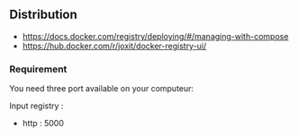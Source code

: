 ## Distribution

- https://docs.docker.com/registry/deploying/#/managing-with-compose
- https://hub.docker.com/r/joxit/docker-registry-ui/

### Requirement 

You need three port available on your computeur:

Input registry :
- http : 5000 
